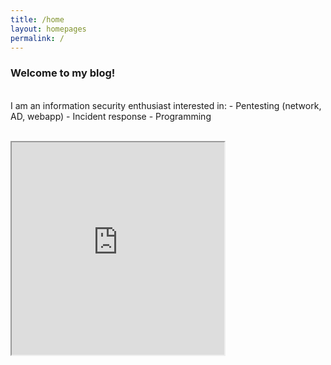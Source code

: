 ```yaml
---
title: /home
layout: homepages
permalink: /
---
```


<h3>Welcome to my blog!</h3>

<p><br>I am an information security enthusiast interested in:
- Pentesting (network, AD, webapp)
- Incident response
- Programming</p>

<p><br><iframe src="https://editor.p5js.org/Plotkine/present/kmFef9ExW" width="340px" height="340px" frameBorder="1" title="gameOfLife"></iframe></p>

